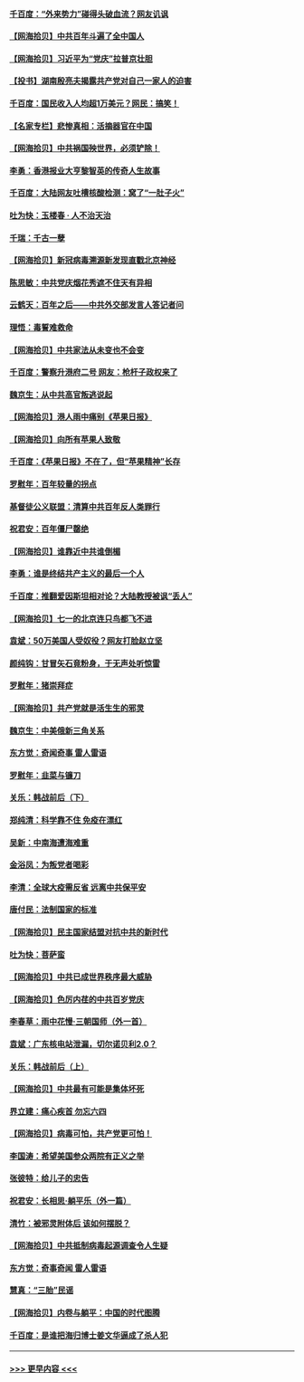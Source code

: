 #### [千百度：“外来势力”碰得头破血流？网友讥讽](../pages/nsc993/n13064878.md?t=07032101) 
#### [【网海拾贝】中共百年斗遍了全中国人](../pages/nsc993/n13060020.md?t=07032101) 
#### [【网海拾贝】习近平为“党庆”拉普京壮胆](../pages/nsc993/n13057781.md?t=07032101) 
#### [【投书】湖南殷亮夫揭露共产党对自己一家人的迫害](../pages/nsc993/n13057744.md?t=07032101) 
#### [千百度：国民收入人均超1万美元？网民：搞笑！](../pages/nsc993/n13057692.md?t=07032101) 
#### [【名家专栏】悲惨真相：活摘器官在中国](../pages/nsc993/n13056611.md?t=07032101) 
#### [【网海拾贝】中共祸国殃世界，必须铲除！](../pages/nsc993/n13056011.md?t=07032101) 
#### [李勇：香港报业大亨黎智英的传奇人生故事](../pages/nsc993/n13055258.md?t=07032101) 
#### [千百度：大陆网友吐槽核酸检测：窝了“一肚子火”](../pages/nsc993/n13055194.md?t=07032101) 
#### [吐为快：玉楼春 · 人不治天治](../pages/nsc993/n13054028.md?t=07032101) 
#### [千瑞：千古一孽](../pages/nsc993/n13054016.md?t=07032101) 
#### [【网海拾贝】新冠病毒溯源新发现直戳北京神经](../pages/nsc993/n13052425.md?t=07032101) 
#### [陈思敏：中共党庆烟花秀遮不住天有异相](../pages/nsc993/n13052020.md?t=07032101) 
#### [云鹤天：百年之后——中共外交部发言人答记者问](../pages/nsc993/n13051604.md?t=07032101) 
#### [理悟：毒誓难救命](../pages/nsc993/n13051601.md?t=07032101) 
#### [【网海拾贝】中共家法从未变也不会变](../pages/nsc993/n13050366.md?t=07032101) 
#### [千百度：警察升港府二号 网友：枪杆子政权来了](../pages/nsc993/n13050261.md?t=07032101) 
#### [魏京生：从中共高官叛逃说起](../pages/nsc993/n13048997.md?t=07032101) 
#### [【网海拾贝】港人雨中痛别《苹果日报》](../pages/nsc993/n13048941.md?t=07032101) 
#### [【网海拾贝】向所有苹果人致敬](../pages/nsc993/n13046795.md?t=07032101) 
#### [千百度：《苹果日报》不在了，但“苹果精神”长存](../pages/nsc993/n13046703.md?t=07032101) 
#### [罗慰年：百年较量的拐点](../pages/nsc993/n13046542.md?t=07032101) 
#### [基督徒公义联盟：清算中共百年反人类罪行](../pages/nsc993/n13046499.md?t=07032101) 
#### [祝君安：百年僵尸罄绝](../pages/nsc993/n13045595.md?t=07032101) 
#### [【网海拾贝】谁靠近中共谁倒楣](../pages/nsc993/n13044667.md?t=07032101) 
#### [李勇：谁是终结共产主义的最后一个人](../pages/nsc993/n13044397.md?t=07032101) 
#### [千百度：推翻爱因斯坦相对论？大陆教授被讽“丢人”](../pages/nsc993/n13043908.md?t=07032101) 
#### [【网海拾贝】七一的北京连只鸟都飞不进](../pages/nsc993/n13041377.md?t=07032101) 
#### [袁斌：50万美国人受奴役？网友打脸赵立坚](../pages/nsc993/n13041330.md?t=07032101) 
#### [颜纯钩：甘冒矢石竟粉身，于无声处听惊雷](../pages/nsc993/n13041140.md?t=07032101) 
#### [罗慰年：猪崇拜症](../pages/nsc993/n13041071.md?t=07032101) 
#### [【网海拾贝】共产党就是活生生的邪灵](../pages/nsc993/n13036627.md?t=07032101) 
#### [魏京生：中美俄新三角关系](../pages/nsc993/n13035986.md?t=07032101) 
#### [东方觉：奇闻奇事 雷人雷语](../pages/nsc993/n13035878.md?t=07032101) 
#### [罗慰年：韭菜与镰刀](../pages/nsc993/n13034374.md?t=07032101) 
#### [关乐：韩战前后（下）](../pages/nsc993/n13034113.md?t=07032101) 
#### [郑纯清：科学靠不住 免疫在漂红](../pages/nsc993/n13034093.md?t=07032101) 
#### [吴新：中南海遭海难重](../pages/nsc993/n13034084.md?t=07032101) 
#### [金浴凤：为叛党者喝彩](../pages/nsc993/n13034058.md?t=07032101) 
#### [李清：全球大疫需反省 远离中共保平安](../pages/nsc993/n13033784.md?t=07032101) 
#### [唐付民：法制国家的标准](../pages/nsc993/n13032944.md?t=07032101) 
#### [【网海拾贝】民主国家结盟对抗中共的新时代](../pages/nsc993/n13031717.md?t=07032101) 
#### [吐为快：菩萨蛮](../pages/nsc993/n13030033.md?t=07032101) 
#### [【网海拾贝】中共已成世界秩序最大威胁](../pages/nsc993/n13028138.md?t=07032101) 
#### [【网海拾贝】色厉内荏的中共百岁党庆](../pages/nsc993/n13025582.md?t=07032101) 
#### [李春草：雨中花慢‧三朝国师（外一首）](../pages/nsc993/n13025567.md?t=07032101) 
#### [袁斌：广东核电站泄漏，切尔诺贝利2.0？](../pages/nsc993/n13025475.md?t=07032101) 
#### [关乐：韩战前后（上）](../pages/nsc993/n13025387.md?t=07032101) 
#### [【网海拾贝】中共最有可能是集体坏死](../pages/nsc993/n13023101.md?t=07032101) 
#### [界立建：痛心疾首 勿忘六四](../pages/nsc993/n13022339.md?t=07032101) 
#### [【网海拾贝】病毒可怕，共产党更可怕！](../pages/nsc993/n13020728.md?t=07032101) 
#### [李国涛：希望美国参众两院有正义之举](../pages/nsc993/n13020674.md?t=07032101) 
#### [张彼特：给儿子的忠告](../pages/nsc993/n13018934.md?t=07032101) 
#### [祝君安：长相思‧躺平乐（外一篇）](../pages/nsc993/n13018923.md?t=07032101) 
#### [清竹：被邪灵附体后 该如何摆脱？](../pages/nsc993/n13018877.md?t=07032101) 
#### [【网海拾贝】中共抵制病毒起源调查令人生疑](../pages/nsc993/n13017785.md?t=07032101) 
#### [东方觉：奇事奇闻 雷人雷语](../pages/nsc993/n13017577.md?t=07032101) 
#### [慧真：“三胎”民谣](../pages/nsc993/n13017394.md?t=07032101) 
#### [【网海拾贝】内卷与躺平：中国的时代图腾](../pages/nsc993/n13016128.md?t=07032101) 
#### [千百度：是谁把海归博士姜文华逼成了杀人犯](../pages/nsc993/n13015218.md?t=07032101) 

----
#### [ >>> 更早内容 <<< ](../indexes/nsc993-earlier.md)
